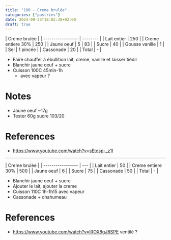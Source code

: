 ```yaml
---
title: "100 - Creme brulée"
categories: ["pastries"]
date: 2024-09-25T18:02:38+02:00
draft: true
---
```


| Creme brulée      |
| ----------------- | -------- |
| Lait entier       | 250      |
| Creme entiere 30% | 250      |
| Jaune oeuf        | 5        | 83 |
| Sucre             | 40       |
| Gousse vanille    | 1        |
| Sel               | 1 pincée |
| Cassonade         | 20       |
| Total             | -        |

- Faire chauffer à ébullition lait, creme, vanille et laisser tiédir
- Blanchir jaune oeuf + sucre
- Cuisson 100C 45min-1h
  - avec vapeur ?

# Notes
- Jaune oeuf ~17g
- Tester 60g sucre 103/20

# References
- https://www.youtube.com/watch?v=sEtosp-_z1I

---
| Creme brulée      |
| ----------------- | --- |
| Lait entier       | 50  |
| Creme entiere 30% | 500 |
| Jaune oeuf        | 6   |
| Sucre             | 75  |
| Cassonade         | 50  |
| Total             | -   |

- Blanchir jaune oeuf + sucre
- Ajouter le lait, ajouter la creme
- Cuisson 110C 1h-1h15 avec vapeur
- Cassonade + chahumeau

# References
- https://www.youtube.com/watch?v=lROX8gJ8SPE
ventilé ?